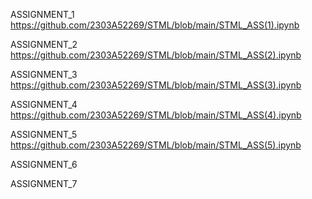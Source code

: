 ASSIGNMENT_1
https://github.com/2303A52269/STML/blob/main/STML_ASS(1).ipynb

ASSIGNMENT_2
https://github.com/2303A52269/STML/blob/main/STML_ASS(2).ipynb

ASSIGNMENT_3
https://github.com/2303A52269/STML/blob/main/STML_ASS(3).ipynb

ASSIGNMENT_4
https://github.com/2303A52269/STML/blob/main/STML_ASS(4).ipynb

ASSIGNMENT_5
https://github.com/2303A52269/STML/blob/main/STML_ASS(5).ipynb

ASSIGNMENT_6

ASSIGNMENT_7
